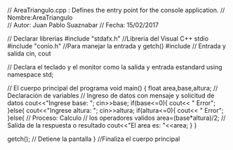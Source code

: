 // AreaTriangulo.cpp : Defines the entry point for the console application.
// Nombre:AreaTriangulo				
// Autor: Juan Pablo Suaznabar
// Fecha: 15/02/2017

// Declarar librerias
#include "stdafx.h"  //Libreria del Visual C++ stdio
#include "conio.h"   //Para manejar la entrada y getch()
#include <iostream>  // Entrada y salida cin, cout

// Declara el teclado y el monitor como la salida y entrada estandard
using namespace std;

// El cuerpo principal del programa
void main()
{
   float area,base,altura; // Declaración de variables
   // Ingreso de datos con mensaje y solicitud de datos
   cout<<"Ingrese base: ";
   cin>>base;
   if(base<=0){
	   cout<< " Error";
   }else{
   cout<<"Ingrese altura: ";
    cin>>altura;
   if(altura<=0){
	   cout<< " Error";
   }else{
   // Proceso: Calculo     // los operadores validos 
   area=(base*altura)/2;
   // Salida de la respuesta o resultado
   cout<<"El area es: "<<area;
     }
   }

   getch(); // Detiene la pantalla
}
//Finaliza el cuerpo principal
